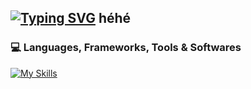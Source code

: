 [![Typing SVG](https://readme-typing-svg.herokuapp.com?color=5865F2&lines=%F0%9F%91%8B+Hi+there!;%F0%9F%94%AD+Welcome+to+my+GitHub;%F0%9F%91%A8%E2%80%8D%F0%9F%92%BB+You+can+see+my+projects+below)](https://git.io/typing-svg)
héhé
---
### 💻 Languages, Frameworks, Tools & Softwares
[![My Skills](https://skillicons.dev/icons?i=html,css,js,md,nodejs,vscode,figma,cloudflare,aws,mongodb,vercel,github)](https://github.com/nneeeeldoooox)
